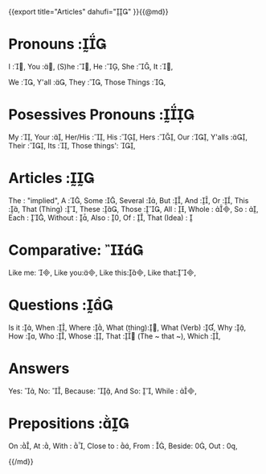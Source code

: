 {{export
title="Articles"
dahufi=""
}}{{@md}}

Pronouns :
==========

I       :,
You     :,
(S)he   :,
He      :,
She     :,
It		:,

We      :,
Y'all   :,
They    :,
Those Things :,

Posessives Pronouns :
=========================

My      :,
Your    :,
Her/His :,
His     :,
Hers    :,
Our     :,
Y'alls  :,
Their   :,
Its 	:,
Those things': ,




Articles :
====================

The		: "implied",
A		:,
Some	:,
Several :,
But     :,
And     :,
Or		:,
This	:,
That (Thing)	:,
These	:,
Those	:,
All		: ,
Whole	: ,
So		: ,
Each	: ,
Without	: ,
Also	: ,
Of		: ,
That (Idea) : 

Comparative: 
============

Like me: ,
Like you:,
Like this:,
Like that:,


Questions :
=================
Is it		:,
When    	:,
Where   	:,
What (thing):,
What (Verb)	:,
Why     	:,
How     	:,
Who     	:,
Whose   	:,
That		: (The ~ that ~),
Which		:,

Answers
=======
Yes: ,
No: ,
Because: ,
And So: ,
While : ,

Prepositions :
=================
On      :,
At      :,
With : ,
Close to : ,
From : ,
Beside: ,
Out : ,

{{/md}}
